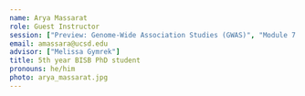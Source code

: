 ```yaml
---
name: Arya Massarat
role: Guest Instructor
session: ["Preview: Genome-Wide Association Studies (GWAS)", "Module 7: Software Engineering on a Team", "Module 9: Reproducible Bioinformatics"]
email: amassara@ucsd.edu
advisor: ["Melissa Gymrek"]
title: 5th year BISB PhD student
pronouns: he/him
photo: arya_massarat.jpg
---
```

